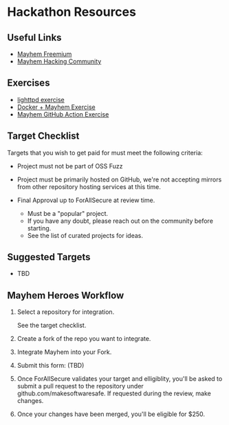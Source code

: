 # Hackathon Resources

## Useful Links

- [Mayhem Freemium](https://mayhem.forallsecure.com/)
- [Mayhem Hacking Community](https://community.forallsecure.com/)

## Exercises

- [lighttpd exercise](lighttpd-example.md)
- [Docker + Mayhem Exercise](docker-intro.md)
- [Mayhem GitHub Action Exercise](gh-actions.md)

## Target Checklist

Targets that you wish to get paid for must meet the following criteria:

* Project must not be part of OSS Fuzz

* Project must be primarily hosted on GitHub, we're not accepting mirrors from other repository hosting services at this time.

* Final Approval up to ForAllSecure at review time.

    - Must be a "popular" project.
    - If you have any doubt, please reach out on the community before starting.
    - See the list of curated projects for ideas.

## Suggested Targets

- TBD


## Mayhem Heroes Workflow

1. Select a repository for integration.

    See the target checklist.

2. Create a fork of the repo you want to integrate.

3. Integrate Mayhem into your Fork.

4. Submit this form: (TBD)

5. Once ForAllSecure validates your target and elligiblity, you'll be asked to submit a pull request to the repository under github.com/makesoftwaresafe. If requested during the review, make changes.

6. Once your changes have been merged, you'll be eligible for $250.
